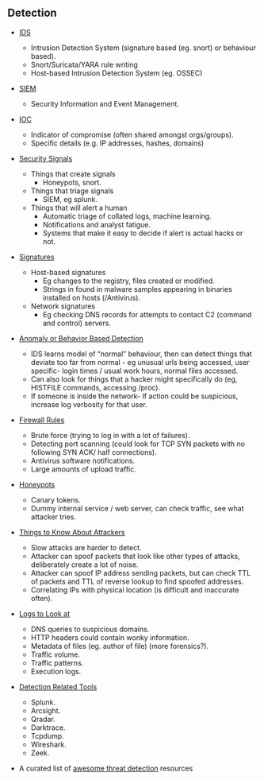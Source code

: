 ## Detection
  - [IDS](./IDS.md)
  	- Intrusion Detection System (signature based (eg. snort) or behaviour based).
  	- Snort/Suricata/YARA rule writing
  	- Host-based Intrusion Detection System (eg. OSSEC)
  
  - [SIEM](./SIEM.md)
  	- Security Information and Event Management.
  
  - [IOC](./IOC.md) 
  	- Indicator of compromise (often shared amongst orgs/groups).
  	- Specific details (e.g. IP addresses, hashes, domains)
  
  - [Security Signals](./Security_Signals.md)
  	- Things that create signals
  		- Honeypots, snort.
  	- Things that triage signals
  		- SIEM, eg splunk.
  	- Things that will alert a human 
  		- Automatic triage of collated logs, machine learning.
  		- Notifications and analyst fatigue.
  		- Systems that make it easy to decide if alert is actual hacks or not.
  
  - [Signatures](./Signatures.md)
  	- Host-based signatures
  		- Eg changes to the registry, files created or modified.
  		- Strings in found in malware samples appearing in binaries installed on hosts (/Antivirus).
  	- Network signatures
  		- Eg checking DNS records for attempts to contact C2 (command and control) servers. 
  
  - [Anomaly or Behavior Based Detection](./Anomaly_or_Behavior_Based_Detection.md)
  	- IDS learns model of “normal” behaviour, then can detect things that deviate too far from normal - eg unusual urls being accessed, user specific- login times / usual work hours, normal files accessed.  
  	- Can also look for things that a hacker might specifically do (eg, HISTFILE commands, accessing /proc).
  	- If someone is inside the network- If action could be suspicious, increase log verbosity for that user.
  
  - [Firewall Rules](./Firewall_Rules.md)
  	- Brute force (trying to log in with a lot of failures).
  	- Detecting port scanning (could look for TCP SYN packets with no following SYN ACK/ half connections).
  	- Antivirus software notifications.
  	- Large amounts of upload traffic.
  
  - [Honeypots](./Honeypots.md)
  	- Canary tokens.
  	- Dummy internal service / web server, can check traffic, see what attacker tries.
  
  - [Things to Know About Attackers](./Things_to_Know_About_Attackers.md)
  	- Slow attacks are harder to detect.
  	- Attacker can spoof packets that look like other types of attacks, deliberately create a lot of noise.
  	- Attacker can spoof IP address sending packets, but can check TTL of packets and TTL of reverse lookup to find spoofed addresses.
  	- Correlating IPs with physical location (is difficult and inaccurate often).
  
  - [Logs to Look at](./Logs_to_Look_at.md)
  	- DNS queries to suspicious domains.
  	- HTTP headers could contain wonky information.
  	- Metadata of files (eg. author of file) (more forensics?).
  	- Traffic volume.
  	- Traffic patterns.
  	- Execution logs.
  
  - [Detection Related Tools](./Detection_Related_Tools.md)
  	- Splunk.
  	- Arcsight.
  	- Qradar.
  	- Darktrace.
  	- Tcpdump.
  	- Wireshark.
  	- Zeek.
  
  - A curated list of [awesome threat detection](https://github.com/0x4D31/awesome-threat-detection) resources
